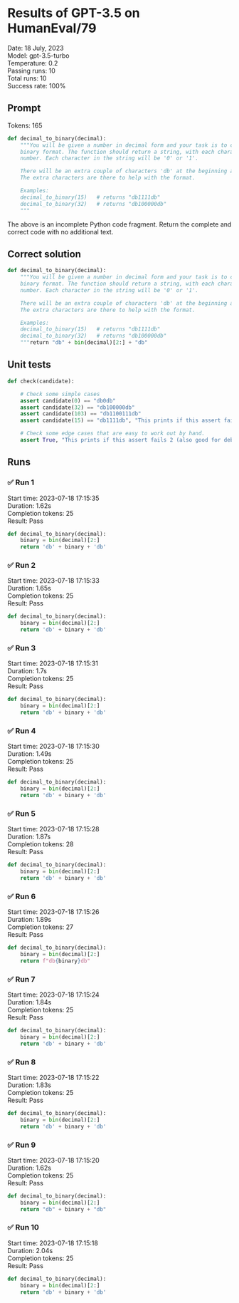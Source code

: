 # Results of GPT-3.5 on HumanEval/79
Date: 18 July, 2023<br />
Model: gpt-3.5-turbo<br />
Temperature: 0.2<br />
Passing runs: 10<br />
Total runs: 10<br />
Success rate: 100%
## Prompt
Tokens: 165
```python
def decimal_to_binary(decimal):
    """You will be given a number in decimal form and your task is to convert it to
    binary format. The function should return a string, with each character representing a binary
    number. Each character in the string will be '0' or '1'.

    There will be an extra couple of characters 'db' at the beginning and at the end of the string.
    The extra characters are there to help with the format.

    Examples:
    decimal_to_binary(15)   # returns "db1111db"
    decimal_to_binary(32)   # returns "db100000db"
    """
```
The above is an incomplete Python code fragment. Return the complete and correct code with no additional text.
## Correct solution
```python
def decimal_to_binary(decimal):
    """You will be given a number in decimal form and your task is to convert it to
    binary format. The function should return a string, with each character representing a binary
    number. Each character in the string will be '0' or '1'.

    There will be an extra couple of characters 'db' at the beginning and at the end of the string.
    The extra characters are there to help with the format.

    Examples:
    decimal_to_binary(15)   # returns "db1111db"
    decimal_to_binary(32)   # returns "db100000db"
    """return "db" + bin(decimal)[2:] + "db"
```
## Unit tests
```python
def check(candidate):

    # Check some simple cases
    assert candidate(0) == "db0db"
    assert candidate(32) == "db100000db"
    assert candidate(103) == "db1100111db"
    assert candidate(15) == "db1111db", "This prints if this assert fails 1 (good for debugging!)"

    # Check some edge cases that are easy to work out by hand.
    assert True, "This prints if this assert fails 2 (also good for debugging!)"
```
## Runs
### ✅ Run 1
Start time: 2023-07-18 17:15:35<br />
Duration: 1.62s<br />
Completion tokens: 25<br />
Result: Pass
```python
def decimal_to_binary(decimal):
    binary = bin(decimal)[2:]
    return 'db' + binary + 'db'
```
### ✅ Run 2
Start time: 2023-07-18 17:15:33<br />
Duration: 1.65s<br />
Completion tokens: 25<br />
Result: Pass
```python
def decimal_to_binary(decimal):
    binary = bin(decimal)[2:]
    return 'db' + binary + 'db'
```
### ✅ Run 3
Start time: 2023-07-18 17:15:31<br />
Duration: 1.7s<br />
Completion tokens: 25<br />
Result: Pass
```python
def decimal_to_binary(decimal):
    binary = bin(decimal)[2:]
    return 'db' + binary + 'db'
```
### ✅ Run 4
Start time: 2023-07-18 17:15:30<br />
Duration: 1.49s<br />
Completion tokens: 25<br />
Result: Pass
```python
def decimal_to_binary(decimal):
    binary = bin(decimal)[2:]
    return 'db' + binary + 'db'
```
### ✅ Run 5
Start time: 2023-07-18 17:15:28<br />
Duration: 1.87s<br />
Completion tokens: 28<br />
Result: Pass
```python
def decimal_to_binary(decimal):
    binary = bin(decimal)[2:]
    return 'db' + binary + 'db'
```
### ✅ Run 6
Start time: 2023-07-18 17:15:26<br />
Duration: 1.89s<br />
Completion tokens: 27<br />
Result: Pass
```python
def decimal_to_binary(decimal):
    binary = bin(decimal)[2:]
    return f"db{binary}db"
```
### ✅ Run 7
Start time: 2023-07-18 17:15:24<br />
Duration: 1.84s<br />
Completion tokens: 25<br />
Result: Pass
```python
def decimal_to_binary(decimal):
    binary = bin(decimal)[2:]
    return 'db' + binary + 'db'
```
### ✅ Run 8
Start time: 2023-07-18 17:15:22<br />
Duration: 1.83s<br />
Completion tokens: 25<br />
Result: Pass
```python
def decimal_to_binary(decimal):
    binary = bin(decimal)[2:]
    return 'db' + binary + 'db'
```
### ✅ Run 9
Start time: 2023-07-18 17:15:20<br />
Duration: 1.62s<br />
Completion tokens: 25<br />
Result: Pass
```python
def decimal_to_binary(decimal):
    binary = bin(decimal)[2:]
    return "db" + binary + "db"
```
### ✅ Run 10
Start time: 2023-07-18 17:15:18<br />
Duration: 2.04s<br />
Completion tokens: 25<br />
Result: Pass
```python
def decimal_to_binary(decimal):
    binary = bin(decimal)[2:]
    return 'db' + binary + 'db'
```
